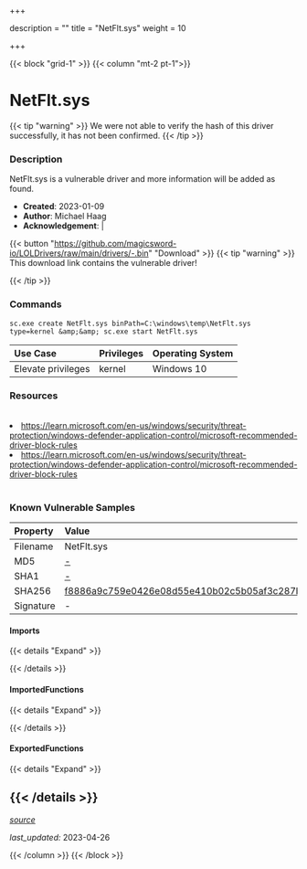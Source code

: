 +++

description = ""
title = "NetFlt.sys"
weight = 10

+++


{{< block "grid-1" >}}
{{< column "mt-2 pt-1">}}


# NetFlt.sys 


{{< tip "warning" >}}
We were not able to verify the hash of this driver successfully, it has not been confirmed.
{{< /tip >}}


### Description

NetFlt.sys is a vulnerable driver and more information will be added as found.

- **Created**: 2023-01-09
- **Author**: Michael Haag
- **Acknowledgement**:  | [](https://twitter.com/)

{{< button "https://github.com/magicsword-io/LOLDrivers/raw/main/drivers/-.bin" "Download" >}}
{{< tip "warning" >}}
This download link contains the vulnerable driver!

{{< /tip >}}

### Commands

```
sc.exe create NetFlt.sys binPath=C:\windows\temp\NetFlt.sys type=kernel &amp;&amp; sc.exe start NetFlt.sys
```

| Use Case | Privileges | Operating System | 
|:---- | ---- | ---- |
| Elevate privileges | kernel | Windows 10 |

### Resources
<br>
<li><a href=" https://learn.microsoft.com/en-us/windows/security/threat-protection/windows-defender-application-control/microsoft-recommended-driver-block-rules"> https://learn.microsoft.com/en-us/windows/security/threat-protection/windows-defender-application-control/microsoft-recommended-driver-block-rules</a></li>
<li><a href="https://learn.microsoft.com/en-us/windows/security/threat-protection/windows-defender-application-control/microsoft-recommended-driver-block-rules">https://learn.microsoft.com/en-us/windows/security/threat-protection/windows-defender-application-control/microsoft-recommended-driver-block-rules</a></li>
<br>

### Known Vulnerable Samples

| Property           | Value |
|:-------------------|:------|
| Filename           | NetFlt.sys |
| MD5                | [-](https://www.virustotal.com/gui/file/-) |
| SHA1               | [-](https://www.virustotal.com/gui/file/-) |
| SHA256             | [f8886a9c759e0426e08d55e410b02c5b05af3c287b15970175e4874316ffaf13](https://www.virustotal.com/gui/file/f8886a9c759e0426e08d55e410b02c5b05af3c287b15970175e4874316ffaf13) |
| Signature         | -   |


#### Imports
{{< details "Expand" >}}

{{< /details >}}
#### ImportedFunctions
{{< details "Expand" >}}

{{< /details >}}
#### ExportedFunctions
{{< details "Expand" >}}

{{< /details >}}
-----



[*source*](https://github.com/magicsword-io/LOLDrivers/tree/main/yaml/netflt.yaml)

*last_updated:* 2023-04-26








{{< /column >}}
{{< /block >}}
